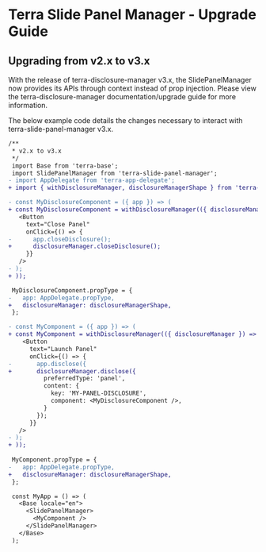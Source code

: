 # Terra Slide Panel Manager - Upgrade Guide

## Upgrading from v2.x to v3.x

With the release of terra-disclosure-manager v3.x, the SlidePanelManager now provides its APIs through context instead of prop injection. Please view the terra-disclosure-manager documentation/upgrade guide for more information. 

The below example code details the changes necessary to interact with terra-slide-panel-manager v3.x.

```diff
/**
 * v2.x to v3.x
 */
 import Base from 'terra-base';
 import SlidePanelManager from 'terra-slide-panel-manager'; 
- import AppDelegate from 'terra-app-delegate';
+ import { withDisclosureManager, disclosureManagerShape } from 'terra-disclosure-manager';

- const MyDisclosureComponent = ({ app }) => (
+ const MyDisclosureComponent = withDisclosureManager(({ disclosureManager }) => (
   <Button
     text="Close Panel"
     onClick={() => { 
-      app.closeDisclosure();
+      disclosureManager.closeDisclosure();
     }}
   />
- );
+ ));

 MyDisclosureComponent.propType = {
-   app: AppDelegate.propType,
+   disclosureManager: disclosureManagerShape,
 };

- const MyComponent = ({ app }) => (
+ const MyComponent = withDisclosureManager(({ disclosureManager }) => (
    <Button
      text="Launch Panel"
      onClick={() => { 
-       app.disclose({
+       disclosureManager.disclose({
          preferredType: 'panel',
          content: {
            key: 'MY-PANEL-DISCLOSURE',
            component: <MyDisclosureComponent />,
          }
        });
      }}
   />
- );
+ ));
 
 MyComponent.propType = {
-   app: AppDelegate.propType,
+   disclosureManager: disclosureManagerShape,
 };

 const MyApp = () => (
   <Base locale="en">
     <SlidePanelManager>
       <MyComponent />
     </SlidePanelManager>
   </Base>
 );
```
